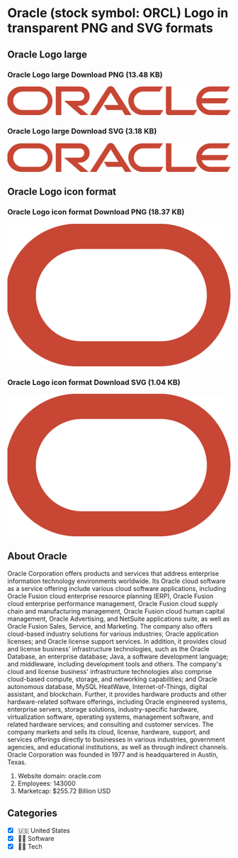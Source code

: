 # Oracle (stock symbol: ORCL) Logo in transparent PNG and SVG formats

## Oracle Logo large

### Oracle Logo large Download PNG (13.48 KB)

![Oracle Logo large Download PNG (13.48 KB)](/img/orig/ORCL_BIG-18499385.png)

### Oracle Logo large Download SVG (3.18 KB)

![Oracle Logo large Download SVG (3.18 KB)](/img/orig/ORCL_BIG-2eb3e690.svg)

## Oracle Logo icon format

### Oracle Logo icon format Download PNG (18.37 KB)

![Oracle Logo icon format Download PNG (18.37 KB)](/img/orig/ORCL-d5a587ae.png)

### Oracle Logo icon format Download SVG (1.04 KB)

![Oracle Logo icon format Download SVG (1.04 KB)](/img/orig/ORCL-61971846.svg)

## About Oracle

Oracle Corporation offers products and services that address enterprise information technology environments worldwide. Its Oracle cloud software as a service offering include various cloud software applications, including Oracle Fusion cloud enterprise resource planning (ERP), Oracle Fusion cloud enterprise performance management, Oracle Fusion cloud supply chain and manufacturing management, Oracle Fusion cloud human capital management, Oracle Advertising, and NetSuite applications suite, as well as Oracle Fusion Sales, Service, and Marketing. The company also offers cloud-based industry solutions for various industries; Oracle application licenses; and Oracle license support services. In addition, it provides cloud and license business' infrastructure technologies, such as the Oracle Database, an enterprise database; Java, a software development language; and middleware, including development tools and others. The company's cloud and license business' infrastructure technologies also comprise cloud-based compute, storage, and networking capabilities; and Oracle autonomous database, MySQL HeatWave, Internet-of-Things, digital assistant, and blockchain. Further, it provides hardware products and other hardware-related software offerings, including Oracle engineered systems, enterprise servers, storage solutions, industry-specific hardware, virtualization software, operating systems, management software, and related hardware services; and consulting and customer services. The company markets and sells its cloud, license, hardware, support, and services offerings directly to businesses in various industries, government agencies, and educational institutions, as well as through indirect channels. Oracle Corporation was founded in 1977 and is headquartered in Austin, Texas.

1. Website domain: oracle.com
2. Employees: 143000
3. Marketcap: $255.72 Billion USD


## Categories
- [x] 🇺🇸 United States
- [x] 👨‍💻 Software
- [x] 👩‍💻 Tech
